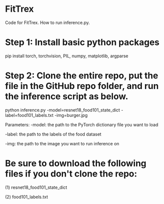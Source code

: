 # FitTrex
Code for FitTrex. How to run inference.py.

# Step 1: Install basic python packages

pip install torch, torchvision, PIL, numpy, matplotlib, argparse

# Step 2: Clone the entire repo, put the file in the GitHub repo folder, and run the inference script as below.

python inference.py -model=resnet18_food101_state_dict -label=food101_labels.txt -img=burger.jpg

Parameters:
  -model: the path to the PyTorch dictionary file you want to load
  
  -label: the path to the labels of the food dataset
  
  -img: the path to the image you want to run inference on

# Be sure to download the following files if you don't clone the repo:
(1) resnet18_food101_state_dict

(2) food101_labels.txt
